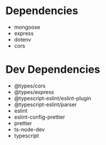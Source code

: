# Dependencies

- mongoose
- express
- dotenv
- cors

# Dev Dependencies

- @types/cors
- @types/express
- @typescript-eslint/eslint-plugin
- @typescript-eslint/parser
- eslint
- eslint-config-prettier
- prettier
- ts-node-dev
- typescript
